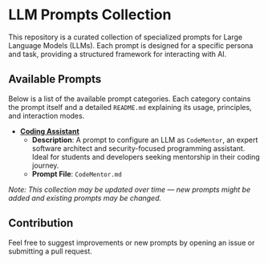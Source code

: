 # LLM Prompts Collection

This repository is a curated collection of specialized prompts for Large Language Models (LLMs). Each prompt is designed for a specific persona and task, providing a structured framework for interacting with AI.

## Available Prompts

Below is a list of the available prompt categories. Each category contains the prompt itself and a detailed `README.md` explaining its usage, principles, and interaction modes.

-   **[Coding Assistant](./Coding%20Assistant/README.md)**
    -   **Description**: A prompt to configure an LLM as `CodeMentor`, an expert software architect and security-focused programming assistant. Ideal for students and developers seeking mentorship in their coding journey.
    -   **Prompt File**: `CodeMentor.md`

*Note: This collection may be updated over time — new prompts might be added and existing prompts may be changed.*

## Contribution

Feel free to suggest improvements or new prompts by opening an issue or submitting a pull request.


